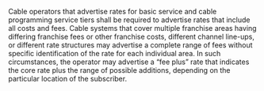 Cable operators that advertise rates for basic service and cable programming service tiers shall be required to advertise rates that include all costs and fees. Cable systems that cover multiple franchise areas having differing franchise fees or other franchise costs, different channel line-ups, or different rate structures may advertise a complete range of fees without specific identification of the rate for each individual area. In such circumstances, the operator may advertise a “fee plus” rate that indicates the core rate plus the range of possible additions, depending on the particular location of the subscriber.

